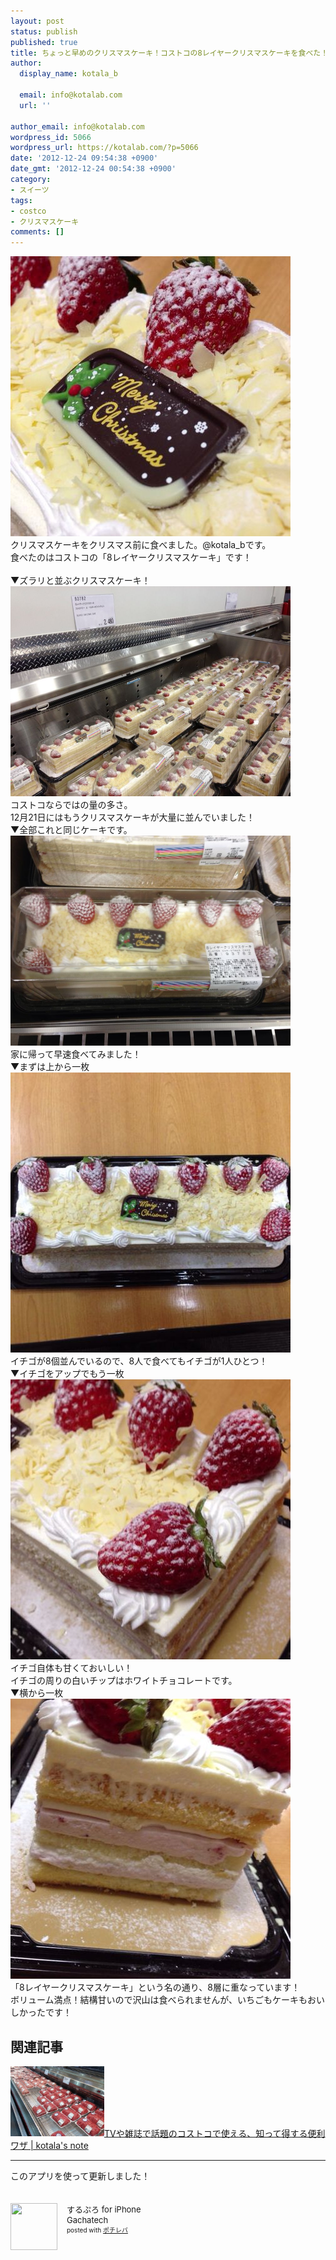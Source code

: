 ```yaml
---
layout: post
status: publish
published: true
title: ちょっと早めのクリスマスケーキ！コストコの8レイヤークリスマスケーキを食べた！
author:
  display_name: kotala_b

  email: info@kotalab.com
  url: ''

author_email: info@kotalab.com
wordpress_id: 5066
wordpress_url: https://kotalab.com/?p=5066
date: '2012-12-24 09:54:38 +0900'
date_gmt: '2012-12-24 00:54:38 +0900'
category:
- スイーツ
tags:
- costco
- クリスマスケーキ
comments: []
---
```

<p><img alt="" src="/wp-content/uploads/slooProImg_20121224093920.jpg" width="448" height="448" /><br />
クリスマスケーキをクリスマス前に食べました。@kotala_bです。<br />
食べたのはコストコの「8レイヤークリスマスケーキ」です！<br />
<!--more--><br />
▼ズラリと並ぶクリスマスケーキ！<br />
<img alt="" src="/wp-content/uploads/slooProImg_20121224093923.jpg" width="448" height="336" /><br />
コストコならではの量の多さ。<br />
12月21日にはもうクリスマスケーキが大量に並んでいました！<br />
▼全部これと同じケーキです。<br />
<img alt="" src="/wp-content/uploads/slooProImg_20121224093921.jpg" width="448" height="336" /><br />
家に帰って早速食べてみました！<br />
▼まずは上から一枚<br />
<img alt="" src="/wp-content/uploads/slooProImg_201212240939201.jpg" width="448" height="448" /><br />
イチゴが8個並んでいるので、8人で食べてもイチゴが1人ひとつ！<br />
▼イチゴをアップでもう一枚<br />
<img alt="" src="/wp-content/uploads/slooProImg_20121224093919.jpg" width="448" height="448" /><br />
イチゴ自体も甘くておいしい！<br />
イチゴの周りの白いチップはホワイトチョコレートです。<br />
▼横から一枚<br />
<img alt="" src="/wp-content/uploads/slooProImg_20121224093917.jpg" width="448" height="448" /><br />
「8レイヤークリスマスケーキ」という名の通り、8層に重なっています！<br />
ボリューム満点！結構甘いので沢山は食べられませんが、いちごもケーキもおいしかったです！</p>
<h2 class="rele">関連記事</h2>
<p><a href="/costco-benriwaza" target="_blank"><img  class="alignleft" src="/wp-content/uploads/costco_130705_07-448x336.jpg" alt="TVや雑誌で話題のコストコで使える、知って得する便利ワザ | kotala's note" width="150" /></a><a href="/costco-benriwaza" target="_blank">TVや雑誌で話題のコストコで使える、知って得する便利ワザ | kotala's note</a><br style="clear:both;" /></p>
<hr>
<p>このアプリを使って更新しました！</p>
<div class="pochireba" style="text-align:left;font-size:small;padding:20px 0;/zoom: 1;overflow: hidden;"><span class="removed_link" title="click.linksynergy.com/fs-bin/click?id=d2yYUp776R4&amp;subid=&amp;offerid=94348.1&amp;type=3&amp;tmpid=3910&amp;RD_PARM1=http%253A%252F%252Fitunes.apple.com%252Fjp%252Fapp%252Fsurupuro-for-iphone%252Fid436676299%253Fmt%253D8%2526uo%253D4"><img src="http://a1.mzstatic.com/us/r1000/065/Purple/v4/4c/c6/a8/4cc6a855-cc5c-34ed-0436-36e219eafb81/mzl.xejvrijs.jpg" width="75" height="75" style="float:left;margin:0 15px 0 0;" class="pochi_img" ></span>
<div class="pochi_info" style="text-align:left;/zoom: 1;overflow: hidden;">
<div class="pochi_name"><span class="removed_link" title="click.linksynergy.com/fs-bin/click?id=d2yYUp776R4&amp;subid=&amp;offerid=94348.1&amp;type=3&amp;tmpid=3910&amp;RD_PARM1=http%253A%252F%252Fitunes.apple.com%252Fjp%252Fapp%252Fsurupuro-for-iphone%252Fid436676299%253Fmt%253D8%2526uo%253D4">するぷろ for iPhone</span></div>
<div class="pochi_seller"><span class="removed_link" title="click.linksynergy.com/fs-bin/click?id=d2yYUp776R4&amp;subid=&amp;offerid=94348.1&amp;type=3&amp;tmpid=3910&amp;RD_PARM1=http%253A%252F%252Fitunes.apple.com%252Fjp%252Fartist%252Fgachatech%252Fid358731102%253Fuo%253D4">Gachatech</span></div>
<div class="pochi_post" style="font-size:x-small;">posted with <a href="https://pochireba.com" target="_blank">ポチレバ</a></div>
</div>
<div class="pochireba-footer" style="clear: left"></div>
</div>
